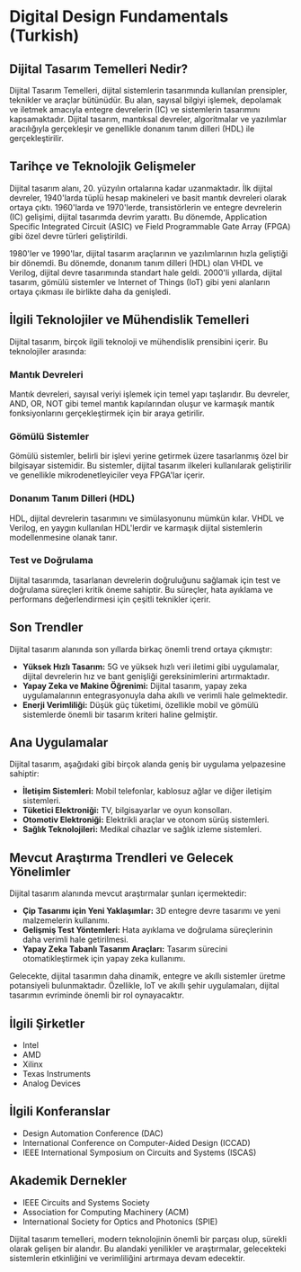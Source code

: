 # Digital Design Fundamentals (Turkish)

## Dijital Tasarım Temelleri Nedir?

Dijital Tasarım Temelleri, dijital sistemlerin tasarımında kullanılan prensipler, teknikler ve araçlar bütünüdür. Bu alan, sayısal bilgiyi işlemek, depolamak ve iletmek amacıyla entegre devrelerin (IC) ve sistemlerin tasarımını kapsamaktadır. Dijital tasarım, mantıksal devreler, algoritmalar ve yazılımlar aracılığıyla gerçekleşir ve genellikle donanım tanım dilleri (HDL) ile gerçekleştirilir.

## Tarihçe ve Teknolojik Gelişmeler

Dijital tasarım alanı, 20. yüzyılın ortalarına kadar uzanmaktadır. İlk dijital devreler, 1940'larda tüplü hesap makineleri ve basit mantık devreleri olarak ortaya çıktı. 1960'larda ve 1970'lerde, transistörlerin ve entegre devrelerin (IC) gelişimi, dijital tasarımda devrim yarattı. Bu dönemde, Application Specific Integrated Circuit (ASIC) ve Field Programmable Gate Array (FPGA) gibi özel devre türleri geliştirildi.

1980'ler ve 1990'lar, dijital tasarım araçlarının ve yazılımlarının hızla geliştiği bir dönemdi. Bu dönemde, donanım tanım dilleri (HDL) olan VHDL ve Verilog, dijital devre tasarımında standart hale geldi. 2000'li yıllarda, dijital tasarım, gömülü sistemler ve Internet of Things (IoT) gibi yeni alanların ortaya çıkması ile birlikte daha da genişledi.

## İlgili Teknolojiler ve Mühendislik Temelleri

Dijital tasarım, birçok ilgili teknoloji ve mühendislik prensibini içerir. Bu teknolojiler arasında:

### Mantık Devreleri

Mantık devreleri, sayısal veriyi işlemek için temel yapı taşlarıdır. Bu devreler, AND, OR, NOT gibi temel mantık kapılarından oluşur ve karmaşık mantık fonksiyonlarını gerçekleştirmek için bir araya getirilir.

### Gömülü Sistemler

Gömülü sistemler, belirli bir işlevi yerine getirmek üzere tasarlanmış özel bir bilgisayar sistemidir. Bu sistemler, dijital tasarım ilkeleri kullanılarak geliştirilir ve genellikle mikrodenetleyiciler veya FPGA'lar içerir.

### Donanım Tanım Dilleri (HDL)

HDL, dijital devrelerin tasarımını ve simülasyonunu mümkün kılar. VHDL ve Verilog, en yaygın kullanılan HDL'lerdir ve karmaşık dijital sistemlerin modellenmesine olanak tanır.

### Test ve Doğrulama

Dijital tasarımda, tasarlanan devrelerin doğruluğunu sağlamak için test ve doğrulama süreçleri kritik öneme sahiptir. Bu süreçler, hata ayıklama ve performans değerlendirmesi için çeşitli teknikler içerir.

## Son Trendler

Dijital tasarım alanında son yıllarda birkaç önemli trend ortaya çıkmıştır:

- **Yüksek Hızlı Tasarım:** 5G ve yüksek hızlı veri iletimi gibi uygulamalar, dijital devrelerin hız ve bant genişliği gereksinimlerini artırmaktadır.
- **Yapay Zeka ve Makine Öğrenimi:** Dijital tasarım, yapay zeka uygulamalarının entegrasyonuyla daha akıllı ve verimli hale gelmektedir.
- **Enerji Verimliliği:** Düşük güç tüketimi, özellikle mobil ve gömülü sistemlerde önemli bir tasarım kriteri haline gelmiştir.

## Ana Uygulamalar

Dijital tasarım, aşağıdaki gibi birçok alanda geniş bir uygulama yelpazesine sahiptir:

- **İletişim Sistemleri:** Mobil telefonlar, kablosuz ağlar ve diğer iletişim sistemleri.
- **Tüketici Elektroniği:** TV, bilgisayarlar ve oyun konsolları.
- **Otomotiv Elektroniği:** Elektrikli araçlar ve otonom sürüş sistemleri.
- **Sağlık Teknolojileri:** Medikal cihazlar ve sağlık izleme sistemleri.
  
## Mevcut Araştırma Trendleri ve Gelecek Yönelimler

Dijital tasarım alanında mevcut araştırmalar şunları içermektedir:

- **Çip Tasarımı için Yeni Yaklaşımlar:** 3D entegre devre tasarımı ve yeni malzemelerin kullanımı.
- **Gelişmiş Test Yöntemleri:** Hata ayıklama ve doğrulama süreçlerinin daha verimli hale getirilmesi.
- **Yapay Zeka Tabanlı Tasarım Araçları:** Tasarım sürecini otomatikleştirmek için yapay zeka kullanımı.

Gelecekte, dijital tasarımın daha dinamik, entegre ve akıllı sistemler üretme potansiyeli bulunmaktadır. Özellikle, IoT ve akıllı şehir uygulamaları, dijital tasarımın evriminde önemli bir rol oynayacaktır.

## İlgili Şirketler

- Intel
- AMD
- Xilinx
- Texas Instruments
- Analog Devices

## İlgili Konferanslar

- Design Automation Conference (DAC)
- International Conference on Computer-Aided Design (ICCAD)
- IEEE International Symposium on Circuits and Systems (ISCAS)

## Akademik Dernekler

- IEEE Circuits and Systems Society
- Association for Computing Machinery (ACM)
- International Society for Optics and Photonics (SPIE)

Dijital tasarım temelleri, modern teknolojinin önemli bir parçası olup, sürekli olarak gelişen bir alandır. Bu alandaki yenilikler ve araştırmalar, gelecekteki sistemlerin etkinliğini ve verimliliğini artırmaya devam edecektir.